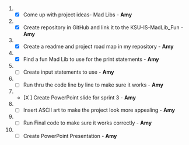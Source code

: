 1. - [X]  Come up with project ideas- Mad Libs - **Amy**
2. - [X]  Create repository in GitHub and link it to the KSU-IS-MadLib_Fun - **Amy**  
3. - [X]  Create a readme and project road map in my repository - **Amy**
4. - [X]  Find a fun Mad Lib to use for the print statements - **Amy**
5. - [ ]  Create input statements to use - **Amy**
6. - [ ]  Run thru the code line by line to make sure it works - **Amy**
7. - [X ]  Create PowerPoint slide for sprint 3 - **Amy**
8. - [ ]  Insert ASCII art to make the project look more appealing - **Amy**
9. - [ ]  Run Final code to make sure it works correctly - **Amy**
10. - [ ]  Create PowerPoint Presentation - **Amy**
